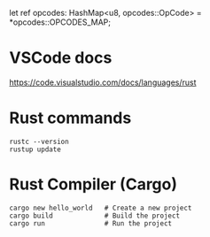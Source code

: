 let ref opcodes: HashMap<u8, opcodes::OpCode> = *opcodes::OPCODES_MAP;

# VSCode docs
https://code.visualstudio.com/docs/languages/rust

# Rust commands
    rustc --version
    rustup update

# Rust Compiler (Cargo)
    cargo new hello_world   # Create a new project
    cargo build             # Build the project
    cargo run               # Run the project

